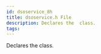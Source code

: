 ```yaml
---
id: dsoservice_8h
title: dsoservice.h File
description: Declares the  class.
tags:
---
```

Declares the  <docRefTextType>  class.
